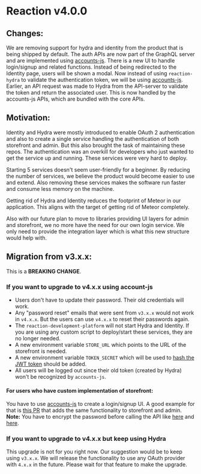 # Reaction v4.0.0

## Changes:

We are removing support for hydra and identity from the product that is being shipped by default. The auth APIs are now part of the GraphQL server and are implemented using [accounts-js](https://www.accountsjs.com/).
There is a new UI to handle login/signup and related functions. Instead of being redirected to the Identity page, users will be shown a modal.
Now instead of using `reaction-hydra` to validate the authentication token, we will be using [accounts-js](https://www.accountsjs.com/). Earlier, an API request was made to Hydra from the API-server to validate the token and return the associated user. This is now handled by the accounts-js APIs, which are bundled with the core APIs.

## Motivation:

Identity and Hydra were mostly introduced to enable OAuth 2 authentication and also to create a single service handling the authentication of both storefront and admin. But this also brought the task of maintaining these repos. The authentication was an overkill for developers who just wanted to get the service up and running. These services were very hard to deploy.

Starting 5 services doesn't seem user-friendly for a beginner. By reducing the number of services, we believe the product would become easier to use and extend. Also removing these services makes the software run faster and consume less memory on the machine.

Getting rid of Hydra and Identity reduces the footprint of Meteor in our application. This aligns with the target of getting rid of Meteor completely.

Also with our future plan to move to libraries providing UI layers for admin and storefront, we no more have the need for our own login service. We only need to provide the integration layer which is what this new structure would help with.

## Migration from v3.x.x:

This is a **BREAKING CHANGE**.

### If you want to upgrade to v4.x.x using account-js

- Users don't have to update their password. Their old credentials will work.
- Any "password reset" emails that were sent from `v3.x.x` would not work in `v4.x.x`. But the users can use `v4.x.x` to reset their passwords again.
- The `reaction-development-platform` will not start Hydra and Identity. If you are using any custom script to deploy/start these services, they are no longer needed.
- A new environment variable `STORE_URL` which points to the URL of the storefront is needed.
- A new environment variable `TOKEN_SECRET` which will be used to [hash the JWT token](https://www.accountsjs.com/docs/api/server/interfaces/accountsserveroptions/#tokensecret) should be added.
- All users will be logged out since their old token (created by Hydra) won't be recognized by `accounts-js`.

#### For users who have custom implementation of storefront:

You have to use [accounts-js](https://www.accountsjs.com/) to create a login/signup UI. A good example for that is [this PR](https://github.com/reactioncommerce/reaction-admin/pull/385/files) that adds the same functionality to storefront and admin.
**Note:** You have to encrypt the password before calling the API like [here](https://github.com/reactioncommerce/reaction-admin/pull/385/files#diff-8a6b10d412269cc540e290da1ce1eb94f2b481b0520daf916d47550fcb914c99R55) and [here](https://github.com/reactioncommerce/reaction-admin/pull/385/files#diff-b288f3325f14d44d0c915c764b6b94110cadb6ae6a170ad5453c184a01858ca1R3).

### If you want to upgrade to v4.x.x but keep using Hydra

This upgrade is not for you right now. Our suggestion would be to keep using `v3.x.x`. We will release the functionality to use any OAuth provider with `4.x.x` in the future. Please wait for that feature to make the upgrade.
